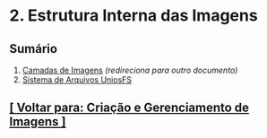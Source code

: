 # 2. Estrutura Interna das Imagens

## Sumário

1. <a id="camadas-imagens">[Camadas de Imagens](./1-camadas-imagens.md)</a> *(redireciona para outro documento)*
2. <a id="">[Sistema de Arquivos UniosFS]()</a>

## [[ Voltar para: Criação e Gerenciamento de Imagens ]](../criacao-gerenciamento-imagens.md#estrutura-interna-imagens)